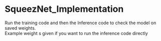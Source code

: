 # SqueezNet_Implementation
Run the training code and then the Inference code to check the model on saved weights.</br>
Example weight s given if you want to run the inference code directly
